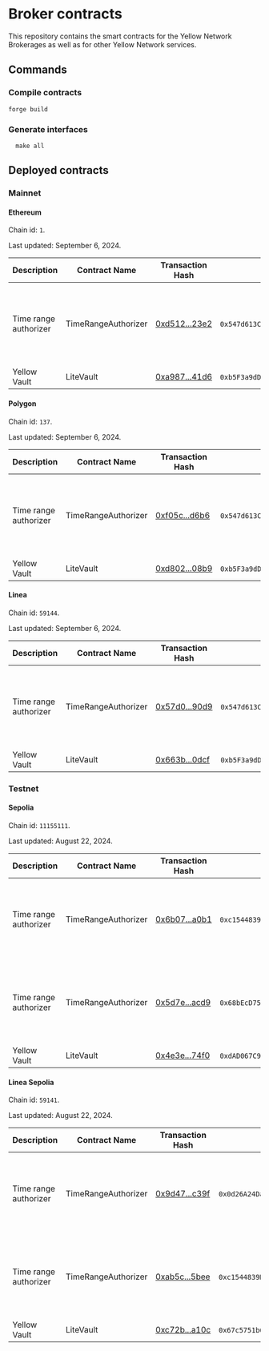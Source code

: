 # Broker contracts

This repository contains the smart contracts for the Yellow Network Brokerages as well as for other Yellow Network services.

## Commands

### Compile contracts

```shell
forge build
```

### Generate interfaces

```shell
  make all
```

## Deployed contracts

### Mainnet

#### Ethereum

Chain id: `1`.

Last updated: September 6, 2024.

| Description           | Contract Name       | Transaction Hash                                                                                            | Address                                                                                                                  | Git SHA                                  | Notes                                                     |
| --------------------- | ------------------- | ----------------------------------------------------------------------------------------------------------- | ------------------------------------------------------------------------------------------------------------------------ | ---------------------------------------- | --------------------------------------------------------- |
| Time range authorizer | TimeRangeAuthorizer | [0xd512...23e2](https://etherscan.io/tx/0xd512b239694e4ddb8255cbc0fac47eb4733dcbeaf270d9d63b788b6850f823e2) | `0x547d613C2f613c9bC78d49051093F092924aaD1c`[↗](https://etherscan.io/address/0x547d613C2f613c9bC78d49051093F092924aaD1c) | fff15f51b0e6c3963aeeb01b0f3ce661721c8c9b | Time range is set to Sep 6th - November 10th 23:59:59 UTC |
| Yellow Vault          | LiteVault           | [0xa987...41d6](https://etherscan.io/tx/0xa978df651f735a75a4eb45372a656efbdf9afd9a3c58c7d35c46b996d75141d6) | `0xb5F3a9dD92270f55e55B7Ac7247639953538A261`[↗](https://etherscan.io/address/0xb5F3a9dD92270f55e55B7Ac7247639953538A261) | fff15f51b0e6c3963aeeb01b0f3ce661721c8c9b |                                                           |

#### Polygon

Chain id: `137`.

Last updated: September 6, 2024.

| Description           | Contract Name       | Transaction Hash                                                                                               | Address                                                                                                                     | Git SHA                                  | Notes                                                     |
| --------------------- | ------------------- | -------------------------------------------------------------------------------------------------------------- | --------------------------------------------------------------------------------------------------------------------------- | ---------------------------------------- | --------------------------------------------------------- |
| Time range authorizer | TimeRangeAuthorizer | [0xf05c...d6b6](https://polygonscan.com/tx/0xf05c56617b939c8876d01619947136921d8793595d41c26bf52fb0b21d1cd6b6) | `0x547d613C2f613c9bC78d49051093F092924aaD1c`[↗](https://polygonscan.com/address/0x547d613C2f613c9bC78d49051093F092924aaD1c) | fff15f51b0e6c3963aeeb01b0f3ce661721c8c9b | Time range is set to Sep 6th - November 10th 23:59:59 UTC |
| Yellow Vault          | LiteVault           | [0xd802...08b9](https://polygonscan.com/tx/0xd8027a48315b33aea14fad0e4707e1bb6b49770bd086c5bb53d67f42c82208b9) | `0xb5F3a9dD92270f55e55B7Ac7247639953538A261`[↗](https://polygonscan.com/address/0xb5F3a9dD92270f55e55B7Ac7247639953538A261) | fff15f51b0e6c3963aeeb01b0f3ce661721c8c9b |                                                           |

#### Linea

Chain id: `59144`.

Last updated: September 6, 2024.

| Description           | Contract Name       | Transaction Hash                                                                                               | Address                                                                                                                     | Git SHA                                  | Notes                                                     |
| --------------------- | ------------------- | -------------------------------------------------------------------------------------------------------------- | --------------------------------------------------------------------------------------------------------------------------- | ---------------------------------------- | --------------------------------------------------------- |
| Time range authorizer | TimeRangeAuthorizer | [0x57d0...90d9](https://lineascan.build/tx/0x57d0f6faf6c97b33b5095f1d83a9f051484c15a42ea5567398593461872890d9) | `0x547d613C2f613c9bC78d49051093F092924aaD1c`[↗](https://lineascan.build/address/0x547d613C2f613c9bC78d49051093F092924aaD1c) | fff15f51b0e6c3963aeeb01b0f3ce661721c8c9b | Time range is set to Sep 6th - November 10th 23:59:59 UTC |
| Yellow Vault          | LiteVault           | [0x663b...0dcf](https://lineascan.build/tx/0x663b621b7baa5899f17e54c16df7eff3cf461d239c56191dde373cb456d00dcf) | `0xb5F3a9dD92270f55e55B7Ac7247639953538A261`[↗](https://lineascan.build/address/0xb5F3a9dD92270f55e55B7Ac7247639953538A261) | fff15f51b0e6c3963aeeb01b0f3ce661721c8c9b |                                                           |

### Testnet

#### Sepolia

Chain id: `11155111`.

Last updated: August 22, 2024.

| Description           | Contract Name       | Transaction Hash                                                                                                    | Address                                                                                                                          | Git SHA                                  | Notes                                                |
| --------------------- | ------------------- | ------------------------------------------------------------------------------------------------------------------- | -------------------------------------------------------------------------------------------------------------------------------- | ---------------------------------------- | ---------------------------------------------------- |
| Time range authorizer | TimeRangeAuthorizer | [0x6b07...a0b1](https://sepolia.etherscan.io/tx/0x6b07207c07e1cb5d630f8673136a997c05e5aab85c765097a887624db836a0b1) | `0xc1544839D4a7De5a9b88c9DEc2Bb824C2f998084`[↗](https://sepolia.etherscan.io/address/0xc1544839D4a7De5a9b88c9DEc2Bb824C2f998084) | cc273464bd6ea6c4d45cdad33c325ed5684b0a01 | Time range is set to Aug 1st - Aug 31st 23:59:59 UTC |
| Time range authorizer | TimeRangeAuthorizer | [0x5d7e...acd9](https://sepolia.etherscan.io/tx/0x5d7e53bf0a4009d49c88af4d9f213282e11759d9a5e336827506a5d3d97eacd9) | `0x68bEcD75b098F602eb92A110934ce0f675D7e305`[↗](https://sepolia.etherscan.io/address/0x68bEcD75b098F602eb92A110934ce0f675D7e305) | cc273464bd6ea6c4d45cdad33c325ed5684b0a01 | Time range is set to Aug 1st - Aug 15st 00:00:00 UTC |
| Yellow Vault          | LiteVault           | [0x4e3e...74f0](https:/sepolia./etherscan.io/tx/0x4e3e891dae649b8105802e6c92dfcd3b2a316b33484aed58c6072e8abb8f74f0) | `0xdAD067C90af43948f2A389DFC93d94481A72705c`[↗](https://sepolia.etherscan.io/address/0xdAD067C90af43948f2A389DFC93d94481A72705c) | 7377e0ee10a567725e84bb47d4fddbc02e305749 |                                                      |

#### Linea Sepolia

Chain id: `59141`.

Last updated: August 22, 2024.

| Description           | Contract Name       | Transaction Hash                                                                                                       | Address                                                                                                                             | Git SHA                                  | Notes                                                |
| --------------------- | ------------------- | ---------------------------------------------------------------------------------------------------------------------- | ----------------------------------------------------------------------------------------------------------------------------------- | ---------------------------------------- | ---------------------------------------------------- |
| Time range authorizer | TimeRangeAuthorizer | [0x9d47...c39f](https://sepolia.lineascan.build/tx/0x9d475a064b09b9666a1927646a5f783843b9c1ff735b4e07ef51c80a7100c39f) | `0x0d26A24DaF55Bc2e435Ac798cD400edd8d6D8b33`[↗](https://sepolia.lineascan.build/address/0x0d26A24DaF55Bc2e435Ac798cD400edd8d6D8b33) | cc273464bd6ea6c4d45cdad33c325ed5684b0a01 | Time range is set to Aug 1st - Aug 31st 23:59:59 UTC |
| Time range authorizer | TimeRangeAuthorizer | [0xab5c...5bee](https://sepolia.lineascan.build/tx/0xab5c1dababbee69514c9afb3f256a07bfb8c8f03c91d5a25514cfbd7266d5bee) | `0xc1544839D4a7De5a9b88c9DEc2Bb824C2f998084`[↗](https://sepolia.lineascan.build/address/0xc1544839D4a7De5a9b88c9DEc2Bb824C2f998084) | cc273464bd6ea6c4d45cdad33c325ed5684b0a01 | Time range is set to Aug 1st - Aug 15st 00:00:00 UTC |
| Yellow Vault          | LiteVault           | [0xc72b...a10c](https://sepolia.lineascan.build/tx/0xc72b2b9c7ce76d6d28f7ec707c40836b9cf3732b329989eeb9a163e5841da10c) | `0x67c5751b62BaD721969bb996Ea0dbdF731267643`[↗](https://sepolia.lineascan.build/address/0x67c5751b62BaD721969bb996Ea0dbdF731267643) | 7377e0ee10a567725e84bb47d4fddbc02e305749 |                                                      |
